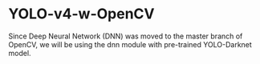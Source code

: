 # YOLO-v4-w-OpenCV
Since Deep Neural Network (DNN) was moved to the master branch of OpenCV, we will be using the dnn module with pre-trained YOLO-Darknet model.
